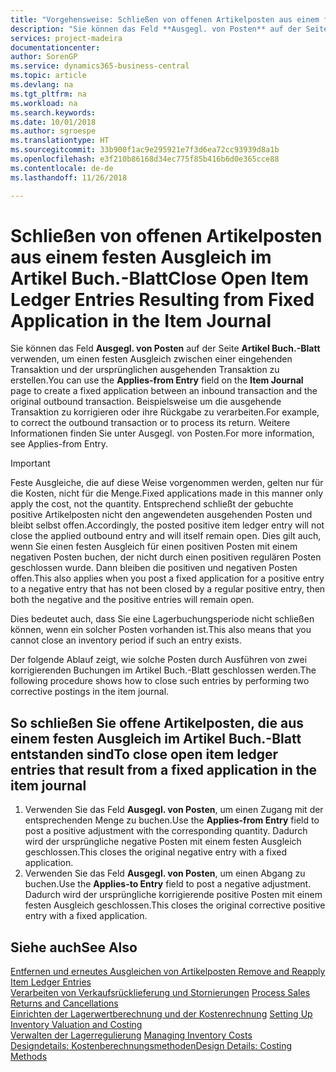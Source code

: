 ```yaml
---
title: "Vorgehensweise: Schließen von offenen Artikelposten aus einem festen Ausgleich im Artikel Buch.-Blatt | Microsoft Docs"
description: "Sie können das Feld **Ausgegl. von Posten** auf der Seite **Artikel Buch.-Blatt** verwenden, um einen festen Ausgleich zwischen einer eingehenden Transaktion und der ursprünglichen ausgehenden Transaktion zu erstellen. Beispielsweise um die ausgehende Transaktion zu korrigieren oder ihre Rückgabe zu verarbeiten."
services: project-madeira
documentationcenter: 
author: SorenGP
ms.service: dynamics365-business-central
ms.topic: article
ms.devlang: na
ms.tgt_pltfrm: na
ms.workload: na
ms.search.keywords: 
ms.date: 10/01/2018
ms.author: sgroespe
ms.translationtype: HT
ms.sourcegitcommit: 33b900f1ac9e295921e7f3d6ea72cc93939d8a1b
ms.openlocfilehash: e3f210b86168d34ec775f85b416b6d0e365cce88
ms.contentlocale: de-de
ms.lasthandoff: 11/26/2018

---
```

# <a name="close-open-item-ledger-entries-resulting-from-fixed-application-in-the-item-journal"></a><span data-ttu-id="bce73-104">Schließen von offenen Artikelposten aus einem festen Ausgleich im Artikel Buch.-Blatt</span><span class="sxs-lookup"><span data-stu-id="bce73-104">Close Open Item Ledger Entries Resulting from Fixed Application in the Item Journal</span></span>
<span data-ttu-id="bce73-105">Sie können das Feld **Ausgegl. von Posten** auf der Seite **Artikel Buch.-Blatt** verwenden, um einen festen Ausgleich zwischen einer eingehenden Transaktion und der ursprünglichen ausgehenden Transaktion zu erstellen.</span><span class="sxs-lookup"><span data-stu-id="bce73-105">You can use the **Applies-from Entry** field on the **Item Journal** page to create a fixed application between an inbound transaction and the original outbound transaction.</span></span> <span data-ttu-id="bce73-106">Beispielsweise um die ausgehende Transaktion zu korrigieren oder ihre Rückgabe zu verarbeiten.</span><span class="sxs-lookup"><span data-stu-id="bce73-106">For example, to correct the outbound transaction or to process its return.</span></span> <span data-ttu-id="bce73-107">Weitere Informationen finden Sie unter Ausgegl. von Posten.</span><span class="sxs-lookup"><span data-stu-id="bce73-107">For more information, see Applies-from Entry.</span></span>  

> [!IMPORTANT]  
>  <span data-ttu-id="bce73-108">Feste Ausgleiche, die auf diese Weise vorgenommen werden, gelten nur für die Kosten, nicht für die Menge.</span><span class="sxs-lookup"><span data-stu-id="bce73-108">Fixed applications made in this manner only apply the cost, not the quantity.</span></span> <span data-ttu-id="bce73-109">Entsprechend schließt der gebuchte positive Artikelposten nicht den angewendeten ausgehenden Posten und bleibt selbst offen.</span><span class="sxs-lookup"><span data-stu-id="bce73-109">Accordingly, the posted positive item ledger entry will not close the applied outbound entry and will itself remain open.</span></span> <span data-ttu-id="bce73-110">Dies gilt auch, wenn Sie einen festen Ausgleich für einen positiven Posten mit einem negativen Posten buchen, der nicht durch einen positiven regulären Posten geschlossen wurde. Dann bleiben die positiven und negativen Posten offen.</span><span class="sxs-lookup"><span data-stu-id="bce73-110">This also applies when you post a fixed application for a positive entry to a negative entry that has not been closed by a regular positive entry, then both the negative and the positive entries will remain open.</span></span>  
>   
>  <span data-ttu-id="bce73-111">Dies bedeutet auch, dass Sie eine Lagerbuchungsperiode nicht schließen können, wenn ein solcher Posten vorhanden ist.</span><span class="sxs-lookup"><span data-stu-id="bce73-111">This also means that you cannot close an inventory period if such an entry exists.</span></span>  

<span data-ttu-id="bce73-112">Der folgende Ablauf zeigt, wie solche Posten durch Ausführen von zwei korrigierenden Buchungen im Artikel Buch.-Blatt geschlossen werden.</span><span class="sxs-lookup"><span data-stu-id="bce73-112">The following procedure shows how to close such entries by performing two corrective postings in the item journal.</span></span>  

## <a name="to-close-open-item-ledger-entries-that-result-from-a-fixed-application-in-the-item-journal"></a><span data-ttu-id="bce73-113">So schließen Sie offene Artikelposten, die aus einem festen Ausgleich im Artikel Buch.-Blatt entstanden sind</span><span class="sxs-lookup"><span data-stu-id="bce73-113">To close open item ledger entries that result from a fixed application in the item journal</span></span>  

1.  <span data-ttu-id="bce73-114">Verwenden Sie das Feld **Ausgegl. von Posten**, um einen Zugang mit der entsprechenden Menge zu buchen.</span><span class="sxs-lookup"><span data-stu-id="bce73-114">Use the **Applies-from Entry** field to post a positive adjustment with the corresponding quantity.</span></span> <span data-ttu-id="bce73-115">Dadurch wird der ursprüngliche negative Posten mit einem festen Ausgleich geschlossen.</span><span class="sxs-lookup"><span data-stu-id="bce73-115">This closes the original negative entry with a fixed application.</span></span>  
2.  <span data-ttu-id="bce73-116">Verwenden Sie das Feld **Ausgegl. von Posten**, um einen Abgang zu buchen.</span><span class="sxs-lookup"><span data-stu-id="bce73-116">Use the **Applies-to Entry** field to post a negative adjustment.</span></span> <span data-ttu-id="bce73-117">Dadurch wird der ursprüngliche korrigierende positive Posten mit einem festen Ausgleich geschlossen.</span><span class="sxs-lookup"><span data-stu-id="bce73-117">This closes the original corrective positive entry with a fixed application.</span></span>  

## <a name="see-also"></a><span data-ttu-id="bce73-118">Siehe auch</span><span class="sxs-lookup"><span data-stu-id="bce73-118">See Also</span></span>  
[<span data-ttu-id="bce73-119">Entfernen und erneutes Ausgleichen von Artikelposten</span><span class="sxs-lookup"><span data-stu-id="bce73-119"> Remove and Reapply Item Ledger Entries</span></span>](finance-how-to-remove-and-reapply-item-entries.md)  
 <span data-ttu-id="bce73-120">[Verarbeiten von Verkaufsrücklieferung und Stornierungen](sales-how-process-sales-returns-cancellations.md) </span><span class="sxs-lookup"><span data-stu-id="bce73-120">[Process Sales Returns and Cancellations](sales-how-process-sales-returns-cancellations.md) </span></span>  
 <span data-ttu-id="bce73-121">[Einrichten der Lagerwertberechnung und der Kostenrechnung](finance-set-up-inventory-valuation-and-costing.md) </span><span class="sxs-lookup"><span data-stu-id="bce73-121">[Setting Up Inventory Valuation and Costing](finance-set-up-inventory-valuation-and-costing.md) </span></span>  
 <span data-ttu-id="bce73-122">[Verwalten der Lagerregulierung](finance-manage-inventory-costs.md) </span><span class="sxs-lookup"><span data-stu-id="bce73-122">[Managing Inventory Costs](finance-manage-inventory-costs.md) </span></span>  
 [<span data-ttu-id="bce73-123">Designdetails: Kostenberechnungsmethoden</span><span class="sxs-lookup"><span data-stu-id="bce73-123">Design Details: Costing Methods</span></span>](design-details-costing-methods.md)

